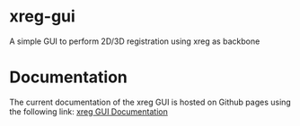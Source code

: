 # xreg-gui
A simple GUI to perform 2D/3D registration using xreg as backbone


# Documentation

The current documentation of the xreg GUI is hosted on Github pages using the following link: [xreg GUI Documentation](https://xreg-gui.readthedocs.io/en/latest/)